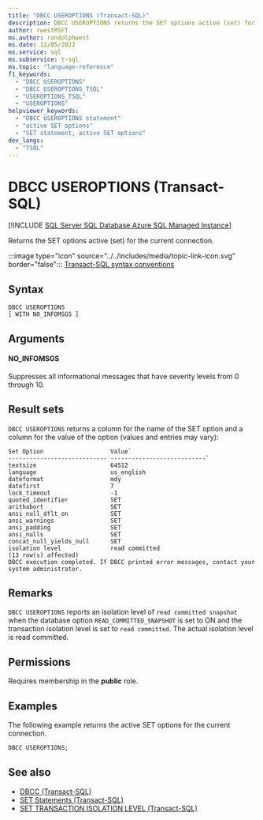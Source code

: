 ```yaml
---
title: "DBCC USEROPTIONS (Transact-SQL)"
description: DBCC USEROPTIONS returns the SET options active (set) for the current connection.
author: rwestMSFT
ms.author: randolphwest
ms.date: 12/05/2022
ms.service: sql
ms.subservice: t-sql
ms.topic: "language-reference"
f1_keywords:
  - "DBCC USEROPTIONS"
  - "DBCC_USEROPTIONS_TSQL"
  - "USEROPTIONS_TSQL"
  - "USEROPTIONS"
helpviewer_keywords:
  - "DBCC USEROPTIONS statement"
  - "active SET options"
  - "SET statement, active SET options"
dev_langs:
  - "TSQL"
---
```

# DBCC USEROPTIONS (Transact-SQL)

[!INCLUDE [SQL Server SQL Database Azure SQL Managed Instance](../../includes/applies-to-version/sql-asdb-asdbmi.md)]

Returns the SET options active (set) for the current connection.

:::image type="icon" source="../../includes/media/topic-link-icon.svg" border="false"::: [Transact-SQL syntax conventions](../../t-sql/language-elements/transact-sql-syntax-conventions-transact-sql.md)

## Syntax

```syntaxsql
DBCC USEROPTIONS
[ WITH NO_INFOMSGS ]
```

## Arguments

#### NO_INFOMSGS

Suppresses all informational messages that have severity levels from 0 through 10.

## Result sets

`DBCC USEROPTIONS` returns a column for the name of the SET option and a column for the value of the option (values and entries may vary):

```output
Set Option                   Value`
---------------------------- ---------------------------`
textsize                     64512
language                     us_english
dateformat                   mdy
datefirst                    7
lock_timeout                 -1
quoted_identifier            SET
arithabort                   SET
ansi_null_dflt_on            SET
ansi_warnings                SET
ansi_padding                 SET
ansi_nulls                   SET
concat_null_yields_null      SET
isolation level              read committed
(13 row(s) affected)
DBCC execution completed. If DBCC printed error messages, contact your system administrator.
```

## Remarks

`DBCC USEROPTIONS` reports an isolation level of `read committed snapshot` when the database option `READ_COMMITTED_SNAPSHOT` is set to ON and the transaction isolation level is set to `read committed`. The actual isolation level is read committed.

## Permissions

Requires membership in the **public** role.

## Examples

The following example returns the active SET options for the current connection.

```sql
DBCC USEROPTIONS;
```

## See also

- [DBCC (Transact-SQL)](../../t-sql/database-console-commands/dbcc-transact-sql.md)
- [SET Statements (Transact-SQL)](../../t-sql/statements/set-statements-transact-sql.md)
- [SET TRANSACTION ISOLATION LEVEL (Transact-SQL)](../../t-sql/statements/set-transaction-isolation-level-transact-sql.md)
